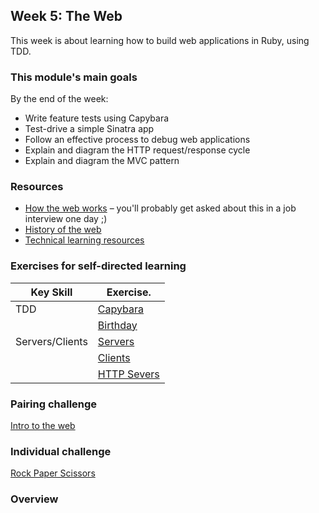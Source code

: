 ## Week 5: The Web

This week is about learning how to build web applications in Ruby, using TDD.

### This module's main goals
By the end of the week:
* Write feature tests using Capybara
* Test-drive a simple Sinatra app
* Follow an effective process to debug web applications
* Explain and diagram the HTTP request/response cycle
* Explain and diagram the MVC pattern

### Resources

* [How the web works](https://developer.mozilla.org/en-US/docs/Learn/Getting_started_with_the_web/How_the_Web_works) – you'll probably get asked about this in a job interview one day ;)
* [History of the web](https://webfoundation.org/about/vision/history-of-the-web/?gclid=Cj0KCQjw59n8BRD2ARIsAAmgPmJcknSPKlT1ckzH7grP8DX_Mxr1be9qlqv13OEC9aI7pYe0CJoAVKQaAikrEALw_wcB)
* [Technical learning resources](https://airtable.com/shrtZmDUTQmQFdaZV/tblokmw6yNUO75ge6)

### Exercises for self-directed learning

| Key Skill             | Exercise.                                            |
| --------------------- | ---------------------------------------------------- |
| TDD                   | [Capybara](01-capybara)                              |
|                       | [Birthday](02-birthday-app)                          |
| Servers/Clients       | [Servers](03-servers)                                |
|                       | [Clients](04-clients)                                |
|                       | [HTTP Severs](05-http-servers)                       |

### Pairing challenge

[Intro to the web](intro-to-the-web)

### Individual challenge

[Rock Paper Scissors](rock-paper-scissors)

### Overview
